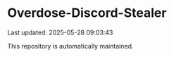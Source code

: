 # Overdose-Discord-Stealer

Last updated: 2025-05-28 09:03:43

This repository is automatically maintained.
